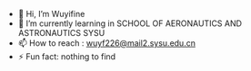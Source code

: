 - 👋 Hi, I’m Wuyifine
- 🌱 I’m currently learning in SCHOOL OF AERONAUTICS AND ASTRONAUTICS SYSU 
- 📫 How to reach : wuyf226@mail2.sysu.edu.cn
- ⚡ Fun fact: nothing to find 
